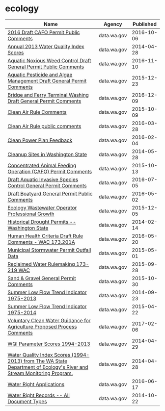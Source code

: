 # ecology

Name | Agency | Published
---- | ---- | ---------
[2016 Draft CAFO Permit Public Comments](../datasets/a9ns-58n5.md) | data.wa.gov | 2016-10-06
[Annual 2013 Water Quality Index Scores](../datasets/h7j9-vgr3.md) | data.wa.gov | 2014-04-28
[Aquatic Noxious Weed Control Draft General Permit Public Comments](../datasets/thkm-g7yq.md) | data.wa.gov | 2016-11-10
[Aquatic Pesticide and Algae Management Draft General Permit Comments](../datasets/ysrq-tssh.md) | data.wa.gov | 2015-12-23
[Bridge and Ferry Terminal Washing Draft General Permit Comments](../datasets/asne-y2hi.md) | data.wa.gov | 2016-12-09
[Clean Air Rule Comments](../datasets/unia-6izm.md) | data.wa.gov | 2015-10-09
[Clean Air Rule public comments](../datasets/mbya-7mm9.md) | data.wa.gov | 2016-03-28
[Clean Power Plan Feedback](../datasets/387j-hdvk.md) | data.wa.gov | 2016-02-04
[Cleanup Sites in Washington State](../datasets/vtkh-65is.md) | data.wa.gov | 2014-05-28
[Concentrated Animal Feeding Operation (CAFO) Permit Comments](../datasets/u78v-2hga.md) | data.wa.gov | 2015-10-13
[Draft Aquatic Invasive Species Control General Permit Comments](../datasets/c9bq-jif7.md) | data.wa.gov | 2016-07-05
[Draft Boatyard General Permit Public Comments](../datasets/gej6-ysnh.md) | data.wa.gov | 2016-05-02
[Ecology Wastewater Operator Professional Growth](../datasets/dyxg-h3je.md) | data.wa.gov | 2015-12-05
[Historical Drought Permits -- Washington State](../datasets/w9k2-96gh.md) | data.wa.gov | 2014-02-14
[Human Health Criteria Draft Rule Comments - WAC 173.201A](../datasets/7rpc-etc2.md) | data.wa.gov | 2016-05-20
[Municipal Stormwater Permit Outfall Data](../datasets/d958-q2ci.md) | data.wa.gov | 2015-05-01
[Reclaimed Water Rulemaking 173-219 WAC](../datasets/3mxm-hwme.md) | data.wa.gov | 2015-09-28
[Sand & Gravel General Permit Comments](../datasets/wfix-4hvd.md) | data.wa.gov | 2015-10-30
[Summer Low Flow Trend Indicator 1975-2013](../datasets/hdw4-yhs4.md) | data.wa.gov | 2014-09-23
[Summer Low Flow Trend Indicator 1975-2014](../datasets/6i3q-gfgy.md) | data.wa.gov | 2015-04-22
[Voluntary Clean Water Guidance for Agriculture Proposed Process Comments](../datasets/ferj-zqte.md) | data.wa.gov | 2017-02-06
[WQI Parameter Scores 1994-2013](../datasets/dn4d-x42e.md) | data.wa.gov | 2014-04-29
[Water Quality Index Scores (1994-2013) from The WA State Department of Ecology's River and Stream Monitoring Program.](../datasets/k5fe-2e4s.md) | data.wa.gov | 2014-04-28
[Water Right Applications](../datasets/9ubz-5r4b.md) | data.wa.gov | 2016-06-17
[Water Right Records -- All Document Types](../datasets/7a9v-ksg3.md) | data.wa.gov | 2014-10-22

